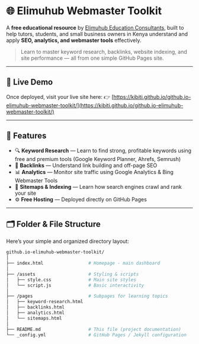 # 🌐 Elimuhub Webmaster Toolkit

A **free educational resource** by [Elimuhub Education Consultants](https://elimuhubconsultants.blogspot.com), built to help tutors, students, and small business owners in Kenya understand and apply **SEO, analytics, and webmaster tools** effectively.

> Learn to master keyword research, backlinks, website indexing, and site performance — all from one simple GitHub Pages site.

---

## 🚀 Live Demo
Once deployed, visit your live site here:
👉 [https://kibiti.github.io/github.io-elimuhub-webmaster-toolkit/](https://kibiti.github.io/github.io-elimuhub-webmaster-toolkit/)

---

## 🧩 Features
- 🔍 **Keyword Research** — Learn to find strong, profitable keywords using free and premium tools (Google Keyword Planner, Ahrefs, Semrush)
- 🔗 **Backlinks** — Understand link building and off-page SEO
- 📊 **Analytics** — Monitor site traffic using Google Analytics & Bing Webmaster Tools
- 🧭 **Sitemaps & Indexing** — Learn how search engines crawl and rank your site
- ⚙️ **Free Hosting** — Deployed directly on GitHub Pages

---

## 🗂 Folder & File Structure

Here’s your simple and organized directory layout:

```bash
github.io-elimuhub-webmaster-toolkit/
│
├── index.html                 # Homepage - main dashboard
│
├── /assets                    # Styling & scripts
│   ├── style.css              # Main site styles
│   └── script.js              # Basic interactivity
│
├── /pages                     # Subpages for learning topics
│   ├── keyword-research.html
│   ├── backlinks.html
│   ├── analytics.html
│   └── sitemaps.html
│
├── README.md                  # This file (project documentation)
└── _config.yml                # GitHub Pages / Jekyll configuration
